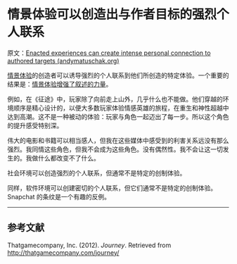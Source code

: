 # 情景体验可以创造出与作者目标的强烈个人联系

原文：[Enacted experiences can create intense personal connection to authored targets (andymatuschak.org)](https://notes.andymatuschak.org/z6rE2jCvARneUxogtFCTMafzJvYEKWFgb51c2)

[情景体验](https://notes.andymatuschak.org/z3KASfpz5AmNmqM2m517Jbs1EvXrLN7NkeYWH)的创造者可以诱导强烈的个人联系到他们所创造的特定体验。一个重要的结果是：[情景体验增强了叙述的力量](https://notes.andymatuschak.org/zhZFC1LFDwAcsgJAdaKEDnSHyrf1bR954Ssb)。

例如，在《征途》中，玩家除了向前走上山外，几乎什么也不能做。他们穿越的环境顺序是精心设计的，以便大多数玩家体验情感英雄的旅程，在重生和神性超越中达到高潮。这不是一种被动的体验：玩家与角色一起迈出了每一步。所以这个角色的提升感受特别深。

伟大的电影和书籍可以相当感人，但我在这些媒体中感受到的利害关系远没有那么强烈。我同情这些角色，但我不会成为这些角色。没有偶然性。我不会让这一切发生的。我做什么都改变不了什么。

社会环境可以创造强烈的个人联系，但通常不是特定的创制体验。

同样，软件环境可以创建密切的个人联系，但它们通常不是特定的创制体验。Snapchat 的条纹是一个有趣的反例。

------

## 参考文献

Thatgamecompany, Inc. (2012). *Journey*. Retrieved from http://thatgamecompany.com/journey/